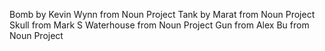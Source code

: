 Bomb by Kevin Wynn from Noun Project
Tank by Marat from Noun Project
Skull from Mark S Waterhouse from Noun Project
Gun from Alex Bu from Noun Project